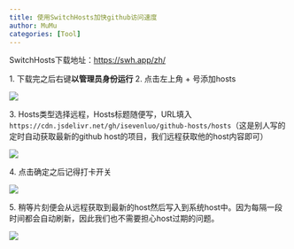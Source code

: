 ```yaml
---
title: 使用SwitchHosts加快github访问速度
author: MuMu
categories: [Tool]
---
```


SwitchHosts下载地址：https://swh.app/zh/

1\. 下载完之后右键**以管理员身份运行**
2\. 点击左上角 + 号添加hosts

![](https://blog.caowei.xyz/blog/Tools-1.png)

3\. Hosts类型选择远程，Hosts标题随便写，URL填入 `https://cdn.jsdelivr.net/gh/isevenluo/github-hosts/hosts`（这是别人写的定时自动获取最新的github host的项目，我们远程获取他的host内容即可）

![](https://blog.caowei.xyz/blog/Tools-2.png)

4\. 点击确定之后记得打卡开关

![](https://blog.caowei.xyz/blog/Tools-3.png)

5\. 稍等片刻便会从远程获取到最新的host然后写入到系统host中。因为每隔一段时间都会自动刷新，因此我们也不需要担心host过期的问题。

![](https://blog.caowei.xyz/blog/Tools-4.png)
